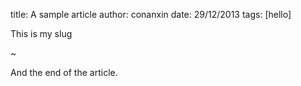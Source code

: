 title: A sample article
author: conanxin
date: 29/12/2013
tags: [hello]

This is my slug

~

And the end of the article.